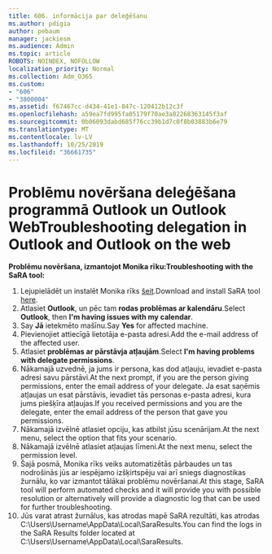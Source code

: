 ```yaml
---
title: 606. informācija par deleģēšanu
ms.author: pdigia
author: pebaum
manager: jackiesm
ms.audience: Admin
ms.topic: article
ROBOTS: NOINDEX, NOFOLLOW
localization_priority: Normal
ms.collection: Adm_O365
ms.custom:
- "606"
- "3800004"
ms.assetid: f67467cc-d434-41e1-847c-120412b12c3f
ms.openlocfilehash: a59ea7fd995fa05179f70ae3a82268363145f3af
ms.sourcegitcommit: 0b06093dabd685f76cc39b1d7c0f8b03883b6e79
ms.translationtype: MT
ms.contentlocale: lv-LV
ms.lasthandoff: 10/25/2019
ms.locfileid: "36661735"
---
```

# <a name="troubleshooting-delegation-in-outlook-and-outlook-on-the-web"></a><span data-ttu-id="28b90-102">Problēmu novēršana deleģēšana programmā Outlook un Outlook Web</span><span class="sxs-lookup"><span data-stu-id="28b90-102">Troubleshooting delegation in Outlook and Outlook on the web</span></span>

<span data-ttu-id="28b90-103">**Problēmu novēršana, izmantojot Monika rīku:**</span><span class="sxs-lookup"><span data-stu-id="28b90-103">**Troubleshooting with the SaRA tool:**</span></span>

1. <span data-ttu-id="28b90-104">Lejupielādēt un instalēt Monika rīks [šeit](https://aka.ms/SaRA-SkypeForBusinessSignIn).</span><span class="sxs-lookup"><span data-stu-id="28b90-104">Download and install SaRA tool [here](https://aka.ms/SaRA-SkypeForBusinessSignIn).</span></span>
1. <span data-ttu-id="28b90-105">Atlasiet **Outlook**, un pēc tam **rodas problēmas ar kalendāru**.</span><span class="sxs-lookup"><span data-stu-id="28b90-105">Select **Outlook**, then **I'm having issues with my calendar**.</span></span>
1. <span data-ttu-id="28b90-106">Say **Jā** ietekmēto mašīnu.</span><span class="sxs-lookup"><span data-stu-id="28b90-106">Say **Yes** for affected machine.</span></span>
1. <span data-ttu-id="28b90-107">Pievienojiet attiecīgā lietotāja e-pasta adresi.</span><span class="sxs-lookup"><span data-stu-id="28b90-107">Add the e-mail address of the affected user.</span></span>
1. <span data-ttu-id="28b90-108">Atlasiet **problēmas ar pārstāvja atļaujām**.</span><span class="sxs-lookup"><span data-stu-id="28b90-108">Select **I'm having problems with delegate permissions**.</span></span>
1. <span data-ttu-id="28b90-109">Nākamajā uzvednē, ja jums ir persona, kas dod atļauju, ievadiet e-pasta adresi savu pārstāvi.</span><span class="sxs-lookup"><span data-stu-id="28b90-109">At the next prompt, if you are the person giving permissions, enter the email address of your delegate.</span></span> <span data-ttu-id="28b90-110">Ja esat saņēmis atļaujas un esat pārstāvis, ievadiet tās personas e-pasta adresi, kura jums piešķīra atļaujas.</span><span class="sxs-lookup"><span data-stu-id="28b90-110">If you received permissions and you are the delegate, enter the email address of the person that gave you permissions.</span></span>
1. <span data-ttu-id="28b90-111">Nākamajā izvēlnē atlasiet opciju, kas atbilst jūsu scenārijam.</span><span class="sxs-lookup"><span data-stu-id="28b90-111">At the next menu, select the option that fits your scenario.</span></span>
1. <span data-ttu-id="28b90-112">Nākamajā izvēlnē atlasiet atļaujas līmeni.</span><span class="sxs-lookup"><span data-stu-id="28b90-112">At the next menu, select the permission level.</span></span>
1. <span data-ttu-id="28b90-113">Šajā posmā, Monika rīks veiks automatizētās pārbaudes un tas nodrošinās jūs ar iespējamo izšķirtspēju vai arī sniegs diagnostikas žurnālu, ko var izmantot tālākai problēmu novēršanai.</span><span class="sxs-lookup"><span data-stu-id="28b90-113">At this stage, SaRA tool will perform automated checks and it will provide you with possible resolution or alternatively will provide a diagnostic log that can be used for further troubleshooting.</span></span>
1. <span data-ttu-id="28b90-114">Jūs varat atrast žurnālus, kas atrodas mapē SaRA rezultāti, kas atrodas C:\Users\Username\AppData\Local\SaraResults.</span><span class="sxs-lookup"><span data-stu-id="28b90-114">You can find the logs in the SaRA Results folder located at C:\Users\Username\AppData\Local\SaraResults.</span></span>
